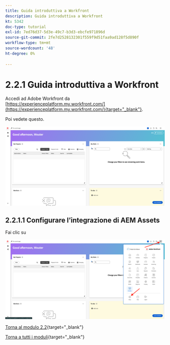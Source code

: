 ```yaml
---
title: Guida introduttiva a Workfront
description: Guida introduttiva a Workfront
kt: 5342
doc-type: tutorial
exl-id: 7ed76d37-5d3e-49c7-b3d3-ebcfe971896d
source-git-commit: 2fe7d2528132301f559f9d51faa9ad128f5d890f
workflow-type: tm+mt
source-wordcount: '48'
ht-degree: 0%

---
```


# 2.2.1 Guida introduttiva a Workfront

Accedi ad Adobe Workfront da [https://experienceplatform.my.workfront.com/](https://experienceplatform.my.workfront.com/){target="_blank"}.

Poi vedete questo.

![WF](./images/wfb1.png)

## 2.2.1.1 Configurare l’integrazione di AEM Assets

Fai clic su


![WF](./images/wfb2.png)

[Torna al modulo 2.2](./workfront.md){target="_blank"}

[Torna a tutti i moduli](./../../../overview.md){target="_blank"}
